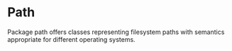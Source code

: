 # Path

Package path offers classes representing filesystem paths with semantics appropriate for different operating systems.
